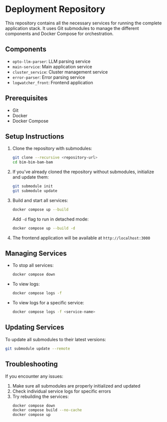 # Deployment Repository

This repository contains all the necessary services for running the complete application stack. It uses Git submodules to manage the different components and Docker Compose for orchestration.

## Components

- `opto-llm-parser`: LLM parsing service
- `main-service`: Main application service
- `cluster_service`: Cluster management service
- `error-parser`: Error parsing service
- `logwatcher_front`: Frontend application

## Prerequisites

- Git
- Docker
- Docker Compose

## Setup Instructions

1. Clone the repository with submodules:
   ```bash
   git clone --recursive <repository-url>
   cd bim-bim-bam-bam
   ```

2. If you've already cloned the repository without submodules, initialize and update them:
   ```bash
   git submodule init
   git submodule update
   ```

3. Build and start all services:
   ```bash
   docker compose up --build
   ```

   Add `-d` flag to run in detached mode:
   ```bash
   docker compose up --build -d
   ```

4. The frontend application will be available at `http://localhost:3000`

## Managing Services

- To stop all services:
  ```bash
  docker compose down
  ```

- To view logs:
  ```bash
  docker compose logs -f
  ```

- To view logs for a specific service:
  ```bash
  docker compose logs -f <service-name>
  ```

## Updating Services

To update all submodules to their latest versions:
```bash
git submodule update --remote
```

## Troubleshooting

If you encounter any issues:

1. Make sure all submodules are properly initialized and updated
2. Check individual service logs for specific errors
3. Try rebuilding the services:
   ```bash
   docker compose down
   docker compose build --no-cache
   docker compose up
   ``` 